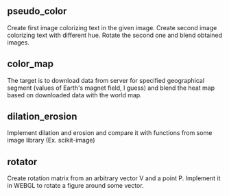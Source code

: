 ## pseudo_color

Create first image colorizing text in the given image. Create second image colorizing text with different hue.
Rotate the second one and blend obtained images.

## color_map

The target is to download data from server for specified geographical segment (values of Earth's magnet field, I guess)
and blend the heat map based on downloaded data with the world map.

## dilation_erosion

Implement dilation and erosion and compare it with functions from some image library (Ex. scikit-image)

## rotator

Create rotation matrix from an arbitrary vector V and a point P. Implement it in WEBGL to rotate a figure around some vector.
